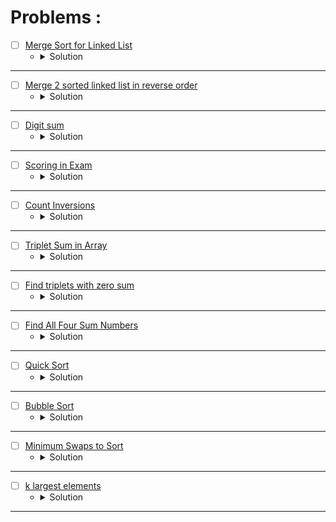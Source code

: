 # Problems :

* [ ] [Merge Sort for Linked List](https://www.geeksforgeeks.org/problems/sort-a-linked-list/1?page=1&category=Merge%20Sort&sortBy=submissions) 
    * <details>
        <summary> Solution </summary>

        ```c++
            //{ Driver Code Starts
            #include <iostream>
            #include <stdio.h>
            #include <stdlib.h>
            #include <bits/stdc++.h>
            using namespace std;

            struct Node {
                int data;
                struct Node* next;
                Node(int x) {
                    data = x;
                    next = NULL;
                }
            };


            // } Driver Code Ends
            /* Structure of the linked list node is as
            struct Node 
            {
                int data;
                struct Node* next;
                Node(int x) { data = x;  next = NULL; }
            };
            */


            class Solution{
                private:
                Node* middle(Node* head){
                    Node* slow = head;
                    Node* fast = head;
                    Node* exact = head;
                    while(fast && fast->next){
                        fast = fast->next->next;
                        exact = slow;
                        slow = slow->next;
                    }
                    return exact;
                }
                
                void assign(Node* &root, Node* &temp, Node* &cur){
                    if(root == nullptr){
                        root = temp = cur;
                    }
                    else{
                        temp->next = cur;
                        temp = temp->next;
                    }
                    cur = cur->next;
                }
                
                Node* Sort(Node* left, Node* right){
                    Node* root = nullptr, *temp = nullptr;
                    while(left || right){
                        if((right != nullptr && left != nullptr)){
                            if((left->data <= right->data))
                                assign(root, temp, left);
                            else
                                assign(root, temp, right);
                        }   
                        else if((left == nullptr))
                            assign(root, temp, right);
                        else 
                            assign(root, temp, left);
                    }
                    
                    return root;
                }
            public:
                //Function to sort the given linked list using Merge Sort.
                Node* mergeSort(Node* head) {
                    // your code here
                    if(head->next == nullptr)
                        return head;
                        
                    Node* mid = middle(head);
                    // left = head, mid = middle(head), right = the node which it's next is nullptr.
                    Node* beginRight = mid->next;
                    mid->next = nullptr;
                    // cout << head->data << ' ' << ((beginRight == nullptr) ? 0 : beginRight->data) << endl;
                    Node* left = mergeSort(head);
                    Node* right = mergeSort(beginRight);
                    return Sort(left, right);
                }
            };


            //{ Driver Code Starts.

            void printList(Node* node) {
                while (node != NULL) {
                    printf("%d ", node->data);
                    node = node->next;
                }
                printf("\n");
            }

            void push(struct Node** head_ref, int new_data) {
                Node* new_node = new Node(new_data);

                new_node->next = (*head_ref);
                (*head_ref) = new_node;
            }

            int main() {
                long test;
                cin >> test;
                while (test--) {
                    struct Node* a = NULL;
                    long n, tmp;
                    cin >> n;
                    for (int i = 0; i < n; i++) {
                        cin >> tmp;
                        push(&a, tmp);
                    }
                    Solution obj;
                    a = obj.mergeSort(a);
                    printList(a);
                }
                return 0;
            }
            // } Driver Code Ends
        
    </details>

---


* [ ] [Merge 2 sorted linked list in reverse order](https://www.geeksforgeeks.org/problems/merge-2-sorted-linked-list-in-reverse-order/1?page=1&category=Merge%20Sort&sortBy=submissions) 
    * <details>
        <summary> Solution </summary>

        ```c++
            //{ Driver Code Starts
            #include<bits/stdc++.h>
            using namespace std;

            /* Link list Node */
            struct Node
            {
                int data;
                struct Node* next;
            };

            void print(struct Node *Node)
            {
                while (Node!=NULL)
                {
                    cout << Node->data << " ";
                    Node = Node->next;
                }
            }


            Node *newNode(int data)
            {
                Node *temp = new Node;
                temp->data = data;
                temp->next = NULL;
                return temp;
            }


            // } Driver Code Ends
            /*

            The structure of linked list is the following

            struct Node
            {
                int data;
                Node* next;
            };

            */
            class Solution
            {
                private:
                
                struct Node* reverseLinkedList(Node* root){
                    Node* prev = nullptr, *cur = root, *next = nullptr;
                    while(cur != nullptr){
                        next = cur->next;
                        cur->next = prev;
                        prev = cur;
                        cur = next;
                    }
                    return prev;
                }
                
                void assign(Node* &root, Node* &temp, Node* &cur){
                    if(root == nullptr){
                        root = temp = cur;
                    }
                    else{
                        temp->next = cur;
                        temp = temp->next;
                    }
                    cur = cur->next;
                }
                
                
                public:
                
                struct Node * mergeResult(Node* left, Node* right)
                {
                    // your code goes here
                Node* root = nullptr, *temp = nullptr;
                    while(left || right){
                        if((right != nullptr && left != nullptr)){
                            if((left->data <= right->data))
                                assign(root, temp, left);
                            else
                                assign(root, temp, right);
                        }   
                        else if((left == nullptr))
                            assign(root, temp, right);
                        else 
                            assign(root, temp, left);
                    }
                    
                    return reverseLinkedList(root);
                }  
            };


            //{ Driver Code Starts.

            int main()
            {
                int T;
                cin>>T;
                while(T--)
                {
                    int nA;
                    cin>>nA;
                    int nB;
                    cin>>nB;

                    struct Node* headA=NULL;
                    struct Node* tempA = headA;

                    for(int i=0;i<nA;i++)
                    {
                        int ele;
                        cin>>ele;
                        if(headA==NULL)
                        {
                            headA=tempA=newNode(ele);

                        }else{
                            tempA->next = newNode(ele);
                            tempA=tempA->next;
                        }
                    }

                    struct Node* headB=NULL;
                    struct Node* tempB = headB;


                    for(int i=0;i<nB;i++)
                    {
                        int ele;
                        cin>>ele;
                        if(headB==NULL)
                        {
                            headB=tempB=newNode(ele);

                        }else{
                            tempB->next = newNode(ele);
                            tempB=tempB->next;
                        }
                    }
                    
                    Solution ob;
                    struct Node* result = ob.mergeResult(headA,headB);

                    print(result);
                    cout<<endl;


                }
            }

            // } Driver Code Ends
        
    </details>

---


* [ ] [Digit sum](https://www.hackerearth.com/practice/algorithms/sorting/merge-sort/practice-problems/algorithm/interesting-number-2-752e7fa2/) 
    * <details>
        <summary> Solution </summary>

        ```c++
            #include <bits/stdc++.h>
            using namespace std;
            typedef long long ll;
            #define endl '\n'

            void MergeSort(int l, int mid, int r, string& str){
                int n1 = mid - l + 1;
                int n2 = r - mid;
                char* left = new char[n1];
                char* right = new char[n2];
                for(int i = 0; i < n1;i++)left[i] = str[l + i];
                for(int i = 0; i < n2;i++)right[i] = str[mid + i + 1];
                int lidx = 0, ridx = 0;
                for(int i = l; i <= r;i++){
                    if(lidx == n1)str[i] = right[ridx++];
                    else if(ridx == n2)str[i] = left[lidx++];
                    else if(left[lidx] < right[ridx])str[i] = left[lidx++];
                    else str[i] = right[ridx++];
                }

                delete[] left;
                delete[] right;
            }

            void Sort(int l, int r, string &str){
                if(l >= r)
                    return;

                int mid = (l + r) / 2;
                Sort(l, mid, str);
                Sort(mid + 1, r, str);
                MergeSort(l, mid, r, str);
            }


            void solve(){
                int n;cin >> n;
                string s;cin >> s;
                int sum1 = 0, sum2 = 0, ans = 0;
                for(int i = 0; i < n;i++) sum1 += (s[i] - '0');
                for(int i = n; i < 2 * n;i++) sum2 += (s[i] - '0');
                int l = 0, r = n;
                if(sum1 > sum2){
                    l = n; 
                    r = 2 * n; 
                    swap(sum1, sum2);
                }
                Sort(l, r - 1, s);
                for(int i = l;i < r;i++){
                    if(sum1 == sum2)break;
                    sum1 -= (s[i] - '0');
                    int dif = min(sum2 - sum1, 9);
                    sum1 += dif;
                    ++ans;
                }

                cout << ans << endl;
            }

            int main(){
                ios_base::sync_with_stdio(0), cin.tie(0), cout.tie(0);
                #ifndef ONLINE_JUDGE
                freopen("Input.txt", "r", stdin);
                freopen("Output.txt", "w", stdout);
                #endif
                int t = 1;cin >> t;
                for(int i = 1; i <= t;i++){
                    solve();
                }
                return 0;
            }
        
    </details>

---


* [ ] [Scoring in Exam](https://www.hackerearth.com/practice/algorithms/sorting/merge-sort/practice-problems/algorithm/scoring-in-exam-1/) 
    * <details>
        <summary> Solution </summary>

        ```c++
            #include <bits/stdc++.h>
            using namespace std;
            typedef long long ll;
            #define endl '\n'

            void MergeSort(int l, int mid, int r, ll* time, ll* score){
                int n1 = mid - l + 1;
                int n2 = r - mid;
                ll *timeleft = new ll[n1];
                ll *scoreleft = new ll[n1];
                ll *timeright = new ll[n2];
                ll *scoreright = new ll[n2];
                for(int i = 0; i < n1;i++){
                    timeleft[i] = time[i + l];
                    scoreleft[i] = score[i + l];
                }
                for(int i = 0; i < n2;i++){
                    timeright[i] = time[i + mid + 1];
                    scoreright[i] = score[i + mid + 1];
                }
                int left = 0, right = 0;
                for(int i = l; i <= r;i++){
                    if(left == n1){
                        time[i] = timeright[right];
                        score[i] = scoreright[right++];
                        continue;
                    }
                    else if(right == n2){
                        time[i] = timeleft[left];
                        score[i] = scoreleft[left++];
                        continue;
                    }
                    if(timeleft[left] < timeright[right]){
                        time[i] = timeleft[left];
                        score[i] = scoreleft[left++];
                    }
                    else{
                        time[i] = timeright[right];
                        score[i] = scoreright[right++];
                    }
                }

                delete[] timeleft;
                delete[] scoreleft;
                delete[] timeright;
                delete[] scoreright;
            }


            void Sort(int l, int r, ll* time, ll* score){
                if(r <= l)
                    return;
                int mid = (l + r) / 2;
                Sort(l, mid, time, score);
                Sort(mid + 1, r, time, score);
                MergeSort(l, mid, r, time, score);
            }

            void solve(){
                int n, t;cin >> n >> t;
                ll *time = new ll[n];
                ll *score = new ll[n];
                for(int i = 0; i < n; i++)cin >> time[i];
                for(int i = 0; i < n;i++)cin >> score[i];
                Sort(0, n - 1, time, score);
                for(int i = 1;i < n;i++){
                    time[i] += time[i - 1];
                    score[i] += score[i - 1];
                }
                while(t--){
                    int k;cin >> k;
                    cout << time[n - 1] - (((n - k - 1) < 0) ? 0 : time[n - k - 1]) << endl;
                }
                delete[] time;
                delete[] score;
            }

            int main(){
                ios_base::sync_with_stdio(0), cin.tie(0), cout.tie(0);
                #ifndef ONLINE_JUDGE
                freopen("Input.txt", "r", stdin);
                freopen("Output.txt", "w", stdout);
                #endif
                int t = 1;//cin >> t;
                for(int i = 1; i <= t;i++){
                    solve();
                }
                return 0;
            }
        
    </details>

---



* [ ] [Count Inversions](https://www.geeksforgeeks.org/problems/inversion-of-array-1587115620/1?page=1&category=Sorting&sortBy=submissions) 
    * <details>
        <summary> Solution </summary>

        ```c++
            //{ Driver Code Starts
            #include <bits/stdc++.h>
            using namespace std;


            // } Driver Code Ends
            class Solution{
            public:
                long long Merge(long long *arr, int l, int mid, int r){
                    int sz1 = mid - l + 1;
                    int sz2 = r - mid;
                    long long *arr1 = new long long[sz1];
                    long long *arr2 = new long long[sz2];
                    for(int i = 0; i < sz1;i++)arr1[i] = arr[l + i];
                    for(int i = 0; i < sz2;i++)arr2[i] = arr[mid + i + 1];
                    long long ret = 0;
                    int i = 0, j = 0;
                    for(int k = l; k <= r;k++){
                        if(i < sz1 && j < sz2){
                            if(arr1[i] <= arr2[j]) arr[k] = arr1[i++];
                            else {
                                ret += (sz1 - i);
                                arr[k] = arr2[j++];
                            }
                            continue;
                        }
                        if(i >= sz1) arr[k] = arr2[j++];
                        else if(j >= sz2) arr[k] = arr1[i++];
                    }
                    delete[] arr1;
                    delete[] arr2;
                    return ret;
                }
                long long MergeSort(long long *arr, int l, int r){
                    if(l >= r) return 0;
                    long long ret = 0;
                    int mid = l + (r - l) / 2;
                    ret += MergeSort(arr, l, mid);
                    ret += MergeSort(arr, mid + 1, r);
                    ret += Merge(arr, l, mid, r);
                    return ret;
                }
                long long int inversionCount(long long arr[], long long N)
                {
                    return MergeSort(arr, 0, N - 1);
                }

            };

            //{ Driver Code Starts.

            int main() {
                
                long long T;
                cin >> T;
                
                while(T--){
                    long long N;
                    cin >> N;
                    
                    long long A[N];
                    for(long long i = 0;i<N;i++){
                        cin >> A[i];
                    }
                    Solution obj;
                    cout << obj.inversionCount(A,N) << endl;
                }
                
                return 0;
            }
        
    </details>

---


* [ ] [Triplet Sum in Array](https://www.geeksforgeeks.org/problems/triplet-sum-in-array-1587115621/1?page=1&category=Sorting&sortBy=submissions) 
    * <details>
        <summary> Solution </summary>

        ```c++
            //{ Driver Code Starts
            #include <bits/stdc++.h>
            using namespace std;


            // } Driver Code Ends
            class Solution{
                public:
                int Partition(int *arr, int l, int r){
                    int pivot = arr[r];
                    int pivotIndex = l;
                    for(int i = l; i < r;i++){
                        if(arr[i] <= pivot){
                            swap(arr[i], arr[pivotIndex]);
                            ++pivotIndex;
                        }
                    }
                    swap(arr[r], arr[pivotIndex]);
                    return pivotIndex;
                }
                void QuickSort(int *arr, int l, int r){
                    if(l >= r)return;
                    int pivot = Partition(arr, l, r);
                    QuickSort(arr, l, pivot - 1);
                    QuickSort(arr, pivot + 1, r);
                }
                //Function to find if there exists a triplet in the 
                //array A[] which sums up to X.
                bool find3Numbers(int A[], int n, int X)
                {
                    QuickSort(A, 0, n - 1);
                    for(int i = 0; i < n - 2;i++){
                        int rem = X - A[i], l = i + 1, r = n - 1, sum = 0;
                        if(X <= 0)break;
                        while(l < r){
                            sum = A[l] + A[r];
                            if(sum == rem)return 1;
                            if(sum > rem) --r;
                            else ++l;
                        }
                    }
                    return 0;
                }

            };

            //{ Driver Code Starts.

            int main()
            {
                int T;
                cin>>T;
                while(T--)
                {
                    int n,X;
                    cin>>n>>X;
                    int i,A[n];
                    for(i=0;i<n;i++)
                        cin>>A[i];
                    Solution ob;
                    cout <<  ob.find3Numbers(A, n, X) << endl;
                }
            }

            // } Driver Code Ends
        
    </details>

---


* [ ] [Find triplets with zero sum](https://www.geeksforgeeks.org/problems/find-triplets-with-zero-sum/1?page=1&category=Sorting&sortBy=submissions) 
    * <details>
        <summary> Solution </summary>

        ```c++
            //{ Driver Code Starts
            #include<bits/stdc++.h>
            #include<stdlib.h>
            #include<iostream>
            using namespace std;

            // } Driver Code Ends
            /* You are required to complete the function below
            *  arr[]: input array
            *  n: size of array
            */
            class Solution{
            public:
            void BubbleSort(int *a, int n){
                for(int k = 1; k < n;k++){
                    bool flag = true;
                    for(int i = 0; i < n - k;i++){
                        if(a[i] > a[i + 1]){
                            swap(a[i], a[i + 1]);
                            flag = false;
                        }
                    }
                    if(flag)break;
                }
            }
                //Function to find triplets with zero sum.
                bool findTriplets(int arr[], int n)
                { 
                    //Your code here
                    BubbleSort(arr, n);
                    for(int i = 0; i < n - 2;i++){
                        int rem = 0 - arr[i], sum = 0, l = i + 1, r = n - 1;
                        while(l < r){
                            sum = arr[l] + arr[r];
                            if(sum == rem)return 1;
                            if(sum > rem) --r;
                            else ++l;
                        }
                    }
                    return 0;
                }
            };

            //{ Driver Code Starts.
            int main()
            {
                int t;
                cin>>t;
                while(t--){
                    int n;
                    cin>>n;
                    int arr[n]={0};
                    for(int i=0;i<n;i++)
                        cin>>arr[i];
                    Solution obj;
                    if(obj.findTriplets(arr, n))
                        cout<<"1"<<endl;
                    else 
                        cout<<"0"<<endl;
                }
                return 0;
            }
            // } Driver Code Ends
        
    </details>

---


* [ ] [Find All Four Sum Numbers](https://www.geeksforgeeks.org/problems/find-all-four-sum-numbers1732/1?page=1&category=Sorting&sortBy=submissions) 
    * <details>
        <summary> Solution </summary>

        ```c++
            //{ Driver Code Starts
            #include <bits/stdc++.h>
            using namespace std;


            // } Driver Code Ends
            // User function template for C++

            class Solution{
                public:
                void SelectionSort(vector<int>&arr, int n){
                    for(int i = 0; i < n - 1;i++){
                        int idx = i, mn = arr[i];
                        for(int j = i + 1; j < n;j++){
                            if(mn > arr[j]){
                                mn = arr[j];
                                idx = j;
                            }
                        }
                        int temp = arr[i];
                        arr[i] = arr[idx];
                        arr[idx] = temp;
                    }
                }
                int hash(int a, int b, int c, int d){
                    return a * 1000 + b * 100 + c * 10 + d;
                }
                // arr[] : int input array of integers
                // k : the quadruple sum required
                vector<vector<int>> fourSum(vector<int> &arr, int k) {
                    // Your code goes here
                    int n = arr.size();
                    SelectionSort(arr, n);
                    vector<vector<int>>ans;
                    set<multiset<int>>res;
                    for(int i = 0; i < n;i++){
                        for(int j = i + 1; j < n;j++){
                            int l = j + 1, r = n - 1, sum = 0, cur = k - arr[i] - arr[j];
                            while(l < r){
                                sum = arr[l] + arr[r];
                                if(sum == cur){
                                    res.insert({arr[i], arr[j], arr[l], arr[r]});
                                    ++l;
                                    --r;
                                }
                                else if(sum > cur) --r;
                                else ++l;
                            }
                        }
                    }
                    for(auto &it: res){
                        vector<int>cnt;
                        for(auto &i: it)cnt.push_back(i);
                        ans.push_back(cnt);
                    }
                    return ans;
                }
            };

            //{ Driver Code Starts.
            int main() {
                int t;
                cin >> t;
                while (t--) {
                    int n, k, i;
                    cin >> n >> k;
                    vector<int> a(n);
                    for (i = 0; i < n; i++) {
                        cin >> a[i];
                    }
                    Solution ob;
                    vector<vector<int> > ans = ob.fourSum(a, k);
                    for (auto &v : ans) {
                        for (int &u : v) {
                            cout << u << " ";
                        }
                        cout << "$";
                    }
                    if (ans.empty()) {
                        cout << -1;
                    }
                    cout << "\n";
                }
                return 0;
            }
            // } Driver Code Ends
        
    </details>

---


* [ ] [Quick Sort](https://www.geeksforgeeks.org/problems/quick-sort/1?page=1&category=Sorting&sortBy=submissions) 
    * <details>
        <summary> Solution </summary>

        ```c++
            //{ Driver Code Starts
            #include <stdio.h>
            #include <bits/stdc++.h>
            using namespace std;

            /* Function to print an array */
            void printArray(int arr[], int size)
            {
                int i;
                for (i=0; i < size; i++)
                    printf("%d ", arr[i]);
                printf("\n");
            }

            // } Driver Code Ends
            class Solution
            {
                public:
                //Function to sort an array using quick sort algorithm.
                void quickSort(int arr[], int low, int high)
                {
                    // code here
                    if(low >= high)return;
                    int pivot = partition(arr, low, high);
                    quickSort(arr, low, pivot - 1);
                    quickSort(arr, pivot + 1, high);
                }
                
                public:
                int partition (int arr[], int low, int high)
                {
                    // Your code here
                    int pivot = arr[high];
                    int idx = low;
                    for(int i = low; i < high;i++){
                        if(arr[i] <= pivot){
                            swap(arr[i], arr[idx]);
                            ++idx;
                        }
                    }
                    swap(arr[idx], arr[high]);
                    return idx;
                }
            };


            //{ Driver Code Starts.
            int main()
            {
                int arr[1000],n,T,i;
                    scanf("%d",&T);
                while(T--){
                    scanf("%d",&n);
                    for(i=0;i<n;i++)
                        scanf("%d",&arr[i]);
                    Solution ob;
                    ob.quickSort(arr, 0, n-1);
                    printArray(arr, n);
                }
                return 0;
            }
            // } Driver Code Ends
        
    </details>

---


* [ ] [Bubble Sort](https://www.geeksforgeeks.org/problems/bubble-sort/1?page=1&category=Sorting&sortBy=submissions) 
    * <details>
        <summary> Solution </summary>

        ```c++
            //{ Driver Code Starts
            //Initial Template for C++

            // C program for implementation of Bubble sort
            #include <stdio.h>
            #include <bits/stdc++.h>
            using namespace std;

            // swapping the elements
            void swap(int *xp, int *yp)
            {
                int temp = *xp;
                *xp = *yp;
                *yp = temp;
            }


            // } Driver Code Ends
            //User function Template for C++

            class Solution
            {
                public:
                //Function to sort the array using bubble sort algorithm.
                void bubbleSort(int arr[], int n)
                {
                    // Your code here  
                    for(int i = 0; i < n - 1;i++){
                        for(int j = 0; j < n - i - 1;j++){
                            if(arr[j] > arr[j + 1]){
                                swap(arr[j], arr[j + 1]);
                            }
                        }
                    }
                }
            };


            //{ Driver Code Starts.

            /* Function to print an array */
            void printArray(int arr[], int size)
            {
                int i;
                for (i=0; i < size; i++)
                    printf("%d ", arr[i]);
                printf("\n");
            }
            
            // Driver program to test above functions
            int main()
            {
                int arr[1000],n,T,i;
            
                scanf("%d",&T);
                
                while(T--){
                    
                scanf("%d",&n);
                
                for(i=0;i<n;i++)
                scanf("%d",&arr[i]);
                
                Solution ob;  
                
                ob.bubbleSort(arr, n);
                printArray(arr, n);
                }
                return 0;;
            }
            // } Driver Code Ends
        
    </details>

---


* [ ] [Minimum Swaps to Sort](https://www.geeksforgeeks.org/problems/minimum-swaps/1?page=1&category=Sorting&sortBy=submissions) 
    * <details>
        <summary> Solution </summary>

        ```c++
            //{ Driver Code Starts
            #include<bits/stdc++.h>
            using namespace std;

            // } Driver Code Ends


            class Solution 
            {
                void MergeSort(vector<int>&arr, int low, int mid, int high){
                    int n1 = mid - low + 1;
                    int n2 = high - mid;
                    int *arr1 = new int[n1];
                    int *arr2 = new int[n2];
                    for(int i = 0; i < n1;i++)arr1[i] = arr[low + i];
                    for(int i = 0; i < n2;i++)arr2[i] = arr[mid + i + 1];
                    int i = 0, j = 0;
                    for(int k = low; k <= high;k++){
                        if(i < n1 && j < n2){
                            if(arr1[i] < arr2[j]) arr[k] = arr1[i++];
                            else arr[k] = arr2[j++];
                            continue;
                        }
                        else if(i < n1)arr[k] = arr1[i++];
                        else arr[k] = arr2[j++];
                    }
                }
                void Sort(vector<int>&arr, int low, int high){
                    if(low >= high)return;
                    int mid = (low + high) / 2;
                    Sort(arr, low, mid);
                    Sort(arr, mid + 1, high);
                    MergeSort(arr, low, mid, high);
                }
                public:
                //Function to find the minimum number of swaps required to sort the array. 
                int minSwaps(vector<int>&nums)
                {
                    // Code here
                    int n = nums.size(), ans = 0;
                    vector<int>cop = nums;
                    vector<int>before(1000006);
                    for(int i = 0; i < n;i++){
                        before[nums[i]] = i;
                    }
                    Sort(cop, 0, n - 1);
                    for(int i = 0; i < n;i++){
                        int j = before[cop[i]];
                        if(i != j){
                            swap(nums[i], nums[j]);
                            before[nums[j]] = j;
                            ++ans;
                        }
                    }
                    return ans;
                }
            };

            //{ Driver Code Starts.
            int main(){
                int tc;
                cin >> tc;
                while(tc--){
                    int n;
                    cin >> n;
                    vector<int>nums(n);
                    for(int i = 0; i < n; i++)
                        cin >> nums[i];
                    Solution obj;
                    int ans = obj.minSwaps(nums);
                    cout << ans <<"\n";
                }
                return 0;
            }
            // } Driver Code Ends
        
    </details>

---


* [ ] [k largest elements](https://www.geeksforgeeks.org/problems/k-largest-elements4206/1?page=2&category=Sorting&sortBy=submissions) 
    * <details>
        <summary> Solution </summary>

        ```c++
            //{ Driver Code Starts
            #include <bits/stdc++.h>

            using namespace std;


            // } Driver Code Ends
            //User function template for C++
            class Solution{
            public:	
                vector<int> kLargest(int arr[], int n, int k) {
                    // code here
                    priority_queue<int,vector<int>,greater<int>>b;
                    for(int i = 0; i < n;i++){
                        if(b.size() == k){
                            if(b.top() < arr[i]){
                                b.pop();
                                b.push(arr[i]);
                            }
                        }
                        else b.push(arr[i]);
                    }
                    vector<int>ans;
                    while(!b.empty()){
                        ans.push_back(b.top());
                        b.pop();
                    }
                    reverse(ans.begin(), ans.end());
                    return ans;
                }

            };

            //{ Driver Code Starts.

            int main() {
                int t;
                cin >> t;
                while (t--) {
                    int n, k;
                    cin >> n >> k;
                    int arr[n];
                    for (int i = 0; i < n; i++) {
                        cin >> arr[i];
                    }
                    Solution ob;
                    auto ans = ob.kLargest(arr, n, k);
                    for (auto x : ans) {
                        cout << x << " ";
                    }
                    cout << "\n";
                }
                return 0;
            }

            // } Driver Code Ends
        
    </details>

---